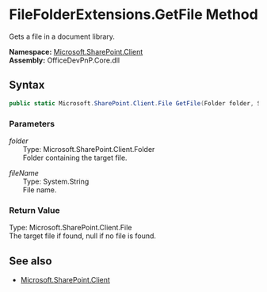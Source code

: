 # FileFolderExtensions.GetFile Method  
Gets a file in a document library.  

**Namespace:** [Microsoft.SharePoint.Client](Microsoft.SharePoint.Client.md)  
**Assembly:** OfficeDevPnP.Core.dll  
## Syntax
```C#
public static Microsoft.SharePoint.Client.File GetFile(Folder folder, String fileName)
```
### Parameters
*folder*  
&emsp;&emsp;Type: Microsoft.SharePoint.Client.Folder  
&emsp;&emsp;Folder containing the target file.  
  
*fileName*  
&emsp;&emsp;Type: System.String  
&emsp;&emsp;File name.  
  
### Return Value
Type: Microsoft.SharePoint.Client.File  
The target file if found, null if no file is found.

## See also
- [Microsoft.SharePoint.Client](Microsoft.SharePoint.Client.md)
